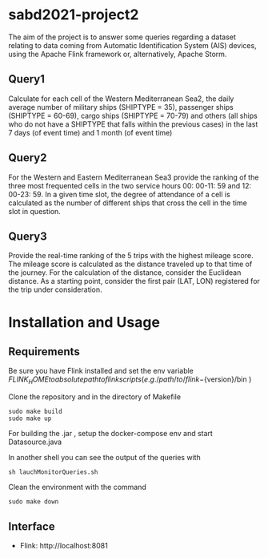 # sabd2021-project2
The aim of the project is to answer some queries regarding a dataset relating to data coming from Automatic Identification System (AIS) devices, using the Apache Flink framework or, alternatively, Apache Storm.

## Query1
Calculate for each cell of the Western Mediterranean Sea2, the daily average number of military ships (SHIPTYPE = 35), passenger ships (SHIPTYPE = 60-69), cargo ships (SHIPTYPE = 70-79) and others (all ships who do not have a SHIPTYPE that falls within the previous cases) in the last 7 days (of event time) and 1 month (of event time)

## Query2
For the Western and Eastern Mediterranean Sea3 provide the ranking of the three most frequented cells in the two service hours 00: 00-11: 59 and 12: 00-23: 59. In a given time slot, the degree of attendance of a cell is calculated as the number of different ships that cross the cell in the time slot in question.

## Query3
Provide the real-time ranking of the 5 trips with the highest mileage score. The mileage score is calculated as the distance traveled up to that time of the journey. For the calculation of the distance, consider the Euclidean distance. As a starting point, consider the first pair (LAT, LON) registered for the trip under consideration.


# Installation and Usage

## Requirements
Be sure you have Flink installed and set the env variable $FLINK_HOME to absolute path to flink scripts
(e.g. /path/to/flink-${version}/bin )

Clone the repository and in the directory of Makefile

```
sudo make build
sudo make up
```

For building the .jar , setup the docker-compose env and start Datasource.java

In another shell you can see the output of the queries with

```
sh lauchMonitorQueries.sh
```


Clean the environment with the command

```
sudo make down
```

## Interface

* Flink: http://localhost:8081

